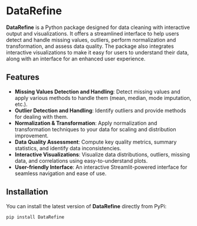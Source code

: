 # DataRefine

**DataRefine** is a Python package designed for data cleaning with interactive output and visualizations. It offers a streamlined interface to help users detect and handle missing values, outliers, perform normalization and transformation, and assess data quality. The package also integrates interactive visualizations to make it easy for users to understand their data, along with an interface for an enhanced user experience.

## Features

- **Missing Values Detection and Handling**: Detect missing values and apply various methods to handle them (mean, median, mode imputation, etc.).
- **Outlier Detection and Handling**: Identify outliers and provide methods for dealing with them.
- **Normalization & Transformation**: Apply normalization and transformation techniques to your data for scaling and distribution improvement.
- **Data Quality Assessment**: Compute key quality metrics, summary statistics, and identify data inconsistencies.
- **Interactive Visualizations**: Visualize data distributions, outliers, missing data, and correlations using easy-to-understand plots.
- **User-friendly Interface**: An interactive Streamlit-powered interface for seamless navigation and ease of use.

## Installation

You can install the latest version of **DataRefine** directly from PyPi:

```bash
pip install DataRefine
